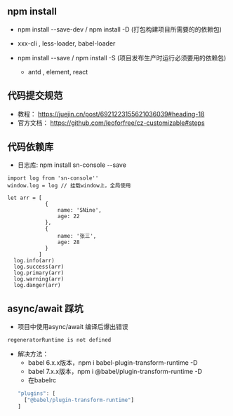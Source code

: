 <!--
 * @Author: your name
 * @Date: 2020-08-18 19:51:44
 * @LastEditTime: 2021-07-27 11:56:41
 * @LastEditors: your name
 * @Description: In User Settings Edit
 * @FilePath: \m\Readme.md
-->
## npm install
- npm install --save-dev / npm install -D (打包构建项目所需要的的依赖包)
 - xxx-cli , less-loader, babel-loader

- npm install --save / npm install -S (项目发布生产时运行必须要用的依赖包)
  - antd , element, react

## 代码提交规范
- 教程：
https://juejin.cn/post/6921223155621036039#heading-18
- 官方文档：
https://github.com/leoforfree/cz-customizable#steps

## 代码依赖库
- 日志库: npm install sn-console --save
```text
import log from 'sn-console''
window.log = log // 挂载window上，全局使用

let arr = [
            {
                name: 'SNine',
                age: 22
            },
            {
                name: '张三',
                age: 28
            }
          ]
  log.info(arr)
  log.success(arr)
  log.primary(arr)
  log.warning(arr)
  log.danger(arr)

```

## async/await 踩坑
- 项目中使用async/await 编译后爆出错误
```text
regeneratorRuntime is not defined
```
- 解决方法：
  - babel 6.x.x版本，npm i babel-plugin-transform-runtime -D
  - babel 7.x.x版本，npm i @babel/plugin-transform-runtime -D
  - 在babelrc
  ```js
  "plugins": [
    ["@babel/plugin-transform-runtime"]
  ]
  ```